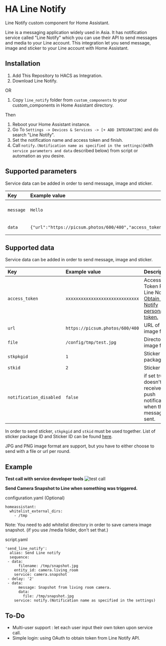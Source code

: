 # HA Line Notify
Line Notify custom component for Home Assistant.

Line is a messaging application widely used in Asia. It has notification service called "Line Notify" which you can use their API to send messages and media to your Line account. This integration let you send message, image and sticker to your Line account with Home Assistant.

## Installation
 1. Add This Repository to HACS as Integration.
 2. Download Line Notify.

OR

 1. Copy `line_notify` folder from `custom_components` to your custom_components in Home Assistant directory.

Then

 1. Reboot your Home Assistant instance.
 2. Go To `Settings -> Devices & Services -> [+ ADD INTEGRATION]` and do search "Line Notify".
 3. Set the notification name and access token and finish.
 4. Call `notify.(Notification name as specified in the settings)`(with `service parameters and data` described below) from script or automation as you desire.

## Supported parameters
Service data can be added in order to send message, image and sticker.

| Key            | Example value                                                                            | Description                        |
|:---------------|:-----------------------------------------------------------------------------------------|:-----------------------------------|
| `message `     | `Hello`                                                                                  | Message to be sent out to recipient|
| `data `        | `{"url":"https://picsum.photos/600/400","access_token":"xxxxxxxxxxxxxxxxxxxxxxxxxxxxx"}` | data to be send to line            |

## Supported data
Service data can be added in order to send message, image and sticker.

| Key            | Example value                   | Description                   |
|:---------------|:--------------------------------|:------------------------------|
| `access_token` | `xxxxxxxxxxxxxxxxxxxxxxxxxxxxx` | Access Token From Line Notify [Obtain Line Notify personal token.](https://notify-bot.line.me/en/) |
| `url`          | `https://picsum.photos/600/400` | URL of image file             |
| `file`         | `/config/tmp/test.jpg`          | Directory of image file       |
| `stkpkgid`     | `1`                             | Sticker package ID            |
| `stkid`        | `2`                             | Sticker ID                    |
| `notification_disabled`        | `false`                             | if set true doesn't receive a push notification when the message is sent.|

In order to send sticker, `stkpkgid` and `stkid` must be used together. List of sticker package ID and Sticker ID can be found [here](https://developers.line.biz/en/docs/messaging-api/sticker-list/).

JPG and PNG image format are support, but you have to either choose to send with a file or url per round. 


## Example
**Test call with service developer tools**
![test call](https://raw.githubusercontent.com/maxmacstn/HA-Line-Notify/master/sample_show.png)


**Send Camera Snapshot to Line when something was triggered.**

configuration.yaml (Optional)
```
homeassistant:
  whitelist_external_dirs:
    - /tmp
 ```
Note: You need to add whitelist directory in order to save camera image snapshot. (if you use /media folder, don't set that.)


script.yaml
```
'send_line_notify':
  alias: Send Line notify
  sequence:
 - data:
      filename: /tmp/snapshot.jpg
    entity_id: camera.living_room
    service: camera.snapshot
 - delay: '2'
 - data:
      message: Snapshot from living room camera.
      data:
        file: /tmp/snapshot.jpg
    service: notify.(Notification name as specified in the settings)
```
## To-Do
 - Multi-user support : let each user input their own token upon service call.
 - Simple login: using OAuth to obtain token from Line Notify API.
